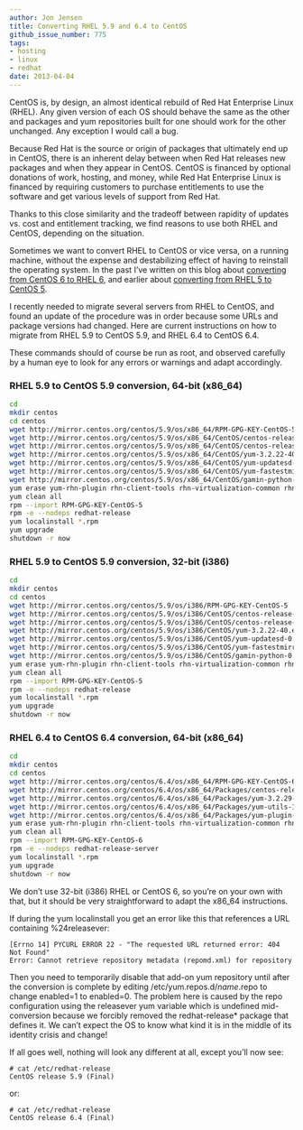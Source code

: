 ```yaml
---
author: Jon Jensen
title: Converting RHEL 5.9 and 6.4 to CentOS
github_issue_number: 775
tags:
- hosting
- linux
- redhat
date: 2013-04-04
---
```


CentOS is, by design, an almost identical rebuild of Red Hat Enterprise Linux (RHEL). Any given version of each OS should behave the same as the other and packages and yum repositories built for one should work for the other unchanged. Any exception I would call a bug.

Because Red Hat is the source or origin of packages that ultimately end up in CentOS, there is an inherent delay between when Red Hat releases new packages and when they appear in CentOS. CentOS is financed by optional donations of work, hosting, and money, while Red Hat Enterprise Linux is financed by requiring customers to purchase entitlements to use the software and get various levels of support from Red Hat.

Thanks to this close similarity and the tradeoff between rapidity of updates vs. cost and entitlement tracking, we find reasons to use both RHEL and CentOS, depending on the situation.

Sometimes we want to convert RHEL to CentOS or vice versa, on a running machine, without the expense and destabilizing effect of having to reinstall the operating system. In the past I’ve written on this blog about [converting from CentOS 6 to RHEL 6](/blog/2011/12/converting-centos-6-to-rhel-6/), and earlier about [converting from RHEL 5 to CentOS 5](/blog/2009/10/upgrading-from-rhel-52-to-centos-54/).

I recently needed to migrate several servers from RHEL to CentOS, and found an update of the procedure was in order because some URLs and package versions had changed. Here are current instructions on how to migrate from RHEL 5.9 to CentOS 5.9, and RHEL 6.4 to CentOS 6.4.

These commands should of course be run as root, and observed carefully by a human eye to look for any errors or warnings and adapt accordingly.

### RHEL 5.9 to CentOS 5.9 conversion, 64-bit (x86_64)

```bash
cd
mkdir centos
cd centos
wget http://mirror.centos.org/centos/5.9/os/x86_64/RPM-GPG-KEY-CentOS-5
wget http://mirror.centos.org/centos/5.9/os/x86_64/CentOS/centos-release-5-9.el5.centos.1.x86_64.rpm
wget http://mirror.centos.org/centos/5.9/os/x86_64/CentOS/centos-release-notes-5.9-0.x86_64.rpm
wget http://mirror.centos.org/centos/5.9/os/x86_64/CentOS/yum-3.2.22-40.el5.centos.noarch.rpm
wget http://mirror.centos.org/centos/5.9/os/x86_64/CentOS/yum-updatesd-0.9-5.el5.noarch.rpm
wget http://mirror.centos.org/centos/5.9/os/x86_64/CentOS/yum-fastestmirror-1.1.16-21.el5.centos.noarch.rpm
wget http://mirror.centos.org/centos/5.9/os/x86_64/CentOS/gamin-python-0.1.7-10.el5.x86_64.rpm
yum erase yum-rhn-plugin rhn-client-tools rhn-virtualization-common rhn-setup rhn-check rhnsd yum-updatesd
yum clean all
rpm --import RPM-GPG-KEY-CentOS-5
rpm -e --nodeps redhat-release
yum localinstall *.rpm
yum upgrade
shutdown -r now
```

### RHEL 5.9 to CentOS 5.9 conversion, 32-bit (i386)

```bash
cd
mkdir centos
cd centos
wget http://mirror.centos.org/centos/5.9/os/i386/RPM-GPG-KEY-CentOS-5
wget http://mirror.centos.org/centos/5.9/os/i386/CentOS/centos-release-5-9.el5.centos.1.i386.rpm
wget http://mirror.centos.org/centos/5.9/os/i386/CentOS/centos-release-notes-5.9-0.i386.rpm
wget http://mirror.centos.org/centos/5.9/os/i386/CentOS/yum-3.2.22-40.el5.centos.noarch.rpm
wget http://mirror.centos.org/centos/5.9/os/i386/CentOS/yum-updatesd-0.9-5.el5.noarch.rpm
wget http://mirror.centos.org/centos/5.9/os/i386/CentOS/yum-fastestmirror-1.1.16-21.el5.centos.noarch.rpm
wget http://mirror.centos.org/centos/5.9/os/i386/CentOS/gamin-python-0.1.7-10.el5.i386.rpm
yum erase yum-rhn-plugin rhn-client-tools rhn-virtualization-common rhn-setup rhn-check rhnsd yum-updatesd
yum clean all
rpm --import RPM-GPG-KEY-CentOS-5
rpm -e --nodeps redhat-release
yum localinstall *.rpm
yum upgrade
shutdown -r now
```

### RHEL 6.4 to CentOS 6.4 conversion, 64-bit (x86_64)

```bash
cd
mkdir centos
cd centos
wget http://mirror.centos.org/centos/6.4/os/x86_64/RPM-GPG-KEY-CentOS-6
wget http://mirror.centos.org/centos/6.4/os/x86_64/Packages/centos-release-6-4.el6.centos.10.x86_64.rpm
wget http://mirror.centos.org/centos/6.4/os/x86_64/Packages/yum-3.2.29-40.el6.centos.noarch.rpm
wget http://mirror.centos.org/centos/6.4/os/x86_64/Packages/yum-utils-1.1.30-14.el6.noarch.rpm
wget http://mirror.centos.org/centos/6.4/os/x86_64/Packages/yum-plugin-fastestmirror-1.1.30-14.el6.noarch.rpm
yum erase yum-rhn-plugin rhn-client-tools rhn-virtualization-common rhn-setup rhn-check rhnsd yum-updatesd subscription-manager
yum clean all
rpm --import RPM-GPG-KEY-CentOS-6
rpm -e --nodeps redhat-release-server
yum localinstall *.rpm
yum upgrade
shutdown -r now
```

We don’t use 32-bit (i386) RHEL or CentOS 6, so you’re on your own with that, but it should be very straightforward to adapt the x86_64 instructions.

If during the yum localinstall you get an error like this that references a URL containing %24releasever:

```plain
[Errno 14] PYCURL ERROR 22 - "The requested URL returned error: 404 Not Found"
Error: Cannot retrieve repository metadata (repomd.xml) for repository
```

Then you need to temporarily disable that add-on yum repository until after the conversion is complete by editing /etc/yum.repos.d/*name*.repo to change enabled=1 to enabled=0. The problem here is caused by the repo configuration using the releasever yum variable which is undefined mid-conversion because we forcibly removed the redhat-release* package that defines it. We can’t expect the OS to know what kind it is in the middle of its identity crisis and change!

If all goes well, nothing will look any different at all, except you’ll now see:

```plain
# cat /etc/redhat-release
CentOS release 5.9 (Final)
```

or:

```plain
# cat /etc/redhat-release
CentOS release 6.4 (Final)
```
